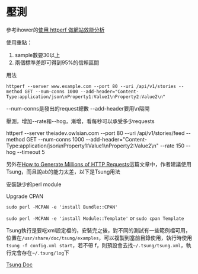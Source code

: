 
# 壓測

參考ihower的[使用 httperf 做網站效能分析](https://ihower.tw/blog/archives/1749)

使用重點：

1. sample數要30以上
2. 兩個標準差即可得到95%的信賴區間

用法

`httperf --server www.example.com --port 80 --uri /api/v1/stories --method GET --num-conns 1000 --add-header="Content-Type:application/json\nProperty1:Value1\nProperty2:Value2\n"`

--num-conns是發出的request總數
--add-header要用\n隔開

壓測，增加--rate和--hog，漸增，看每秒可以承受多少requests

httperf --server theiadev.owlsian.com --port 80 --uri /api/v1/stories/feed --method GET --num-conns 1000 --add-header="Content-Type:application/json\nProperty1:Value1\nProperty2:Value2\n" --rate 150 --hog --timeout 5

另外在[How to Generate Millions of HTTP Requests](http://dak1n1.com/blog/14-http-load-generate/)這篇文章中，作者建議使用Tsung，而且說ab的能力太差，以下是Tsung用法

安裝缺少的perl module

Upgrade CPAN

`sudo perl -MCPAN -e 'install Bundle::CPAN'`

`sudo perl -MCPAN -e 'install Module::Template'` or `sudo cpan Template`


Tsung執行是要吃xml設定檔的，安裝完之後，對不同的測試有一些範例檔可用，位置在`/usr/share/doc/tsung/examples`，可以複製到當前目錄使用，執行時使用`tsung -f config.xml start`，若不帶 f，則預設會去找`~/.tsung/tsung.xml`，執行完會存在`~/.tsung/log`下

[Tsung Doc](http://tsung.erlang-projects.org/user_manual/index.html)

